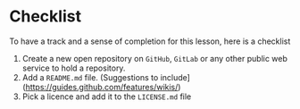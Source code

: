 # Checklist

To have a track and a sense of completion for this lesson, here is a checklist

1. Create a new open repository on `GitHub`, `GitLab` or any other public web service to hold a repository.
1. Add a `README.md` file. (Suggestions to include](https://guides.github.com/features/wikis/)
1. Pick a licence and add it to the `LICENSE.md` file
